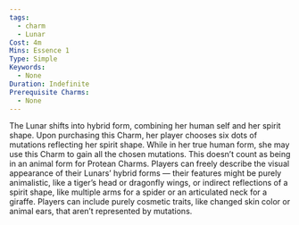 ```yaml
---
tags:
  - charm
  - Lunar
Cost: 4m
Mins: Essence 1
Type: Simple
Keywords:
  - None
Duration: Indefinite
Prerequisite Charms:
  - None
---
```

The Lunar shifts into hybrid form, combining her human self and her spirit shape. Upon purchasing this Charm, her player chooses six dots of mutations reflecting her spirit shape. While in her true human form, she may use this Charm to gain all the chosen mutations. This doesn’t count as being in an animal form for Protean Charms. Players can freely describe the visual appearance of their Lunars’ hybrid forms — their features might be purely animalistic, like a tiger’s head or dragonfly wings, or indirect reflections of a spirit shape, like multiple arms for a spider or an articulated neck for a giraffe. Players can include purely cosmetic traits, like changed skin color or animal ears, that aren’t represented by mutations.
